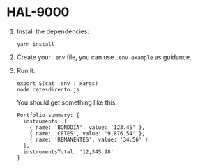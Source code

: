 # HAL-9000

1. Install the dependencies:

    ```
    yarn install
    ```

1. Create your `.env` file, you can use `.env.example` as guidance.

1. Run it:

    ```
    export $(cat .env | xargs)
    node cetesdirecto.js
    ```

    You should get something like this:

    ```
    Portfolio summary: {
      instruments: [
        { name: 'BONDDIA', value: '123.45' },
        { name: 'CETES', value: '9,876.54' },
        { name: 'REMANENTES', value: '34.56' }
      ],
      instrumentsTotal: '12,345.98'
    }
    ```
